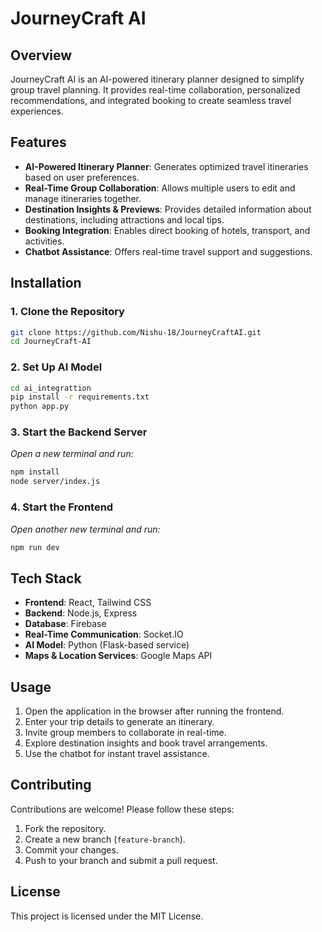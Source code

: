# JourneyCraft AI

## Overview
JourneyCraft AI is an AI-powered itinerary planner designed to simplify group travel planning. It provides real-time collaboration, personalized recommendations, and integrated booking to create seamless travel experiences.

## Features
- **AI-Powered Itinerary Planner**: Generates optimized travel itineraries based on user preferences.
- **Real-Time Group Collaboration**: Allows multiple users to edit and manage itineraries together.
- **Destination Insights & Previews**: Provides detailed information about destinations, including attractions and local tips.
- **Booking Integration**: Enables direct booking of hotels, transport, and activities.
- **Chatbot Assistance**: Offers real-time travel support and suggestions.

## Installation

### 1. Clone the Repository
```sh
git clone https://github.com/Nishu-18/JourneyCraftAI.git
cd JourneyCraft-AI
```

### 2. Set Up AI Model
```sh
cd ai_integrattion
pip install -r requirements.txt
python app.py
```

### 3. Start the Backend Server
_Open a new terminal and run:_
```sh
npm install
node server/index.js
```

### 4. Start the Frontend
_Open another new terminal and run:_
```sh
npm run dev
```

## Tech Stack
- **Frontend**: React, Tailwind CSS
- **Backend**: Node.js, Express
- **Database**: Firebase
- **Real-Time Communication**: Socket.IO
- **AI Model**: Python (Flask-based service)
- **Maps & Location Services**: Google Maps API

## Usage
1. Open the application in the browser after running the frontend.
2. Enter your trip details to generate an itinerary.
3. Invite group members to collaborate in real-time.
4. Explore destination insights and book travel arrangements.
5. Use the chatbot for instant travel assistance.

## Contributing
Contributions are welcome! Please follow these steps:
1. Fork the repository.
2. Create a new branch (`feature-branch`).
3. Commit your changes.
4. Push to your branch and submit a pull request.

## License
This project is licensed under the MIT License.

